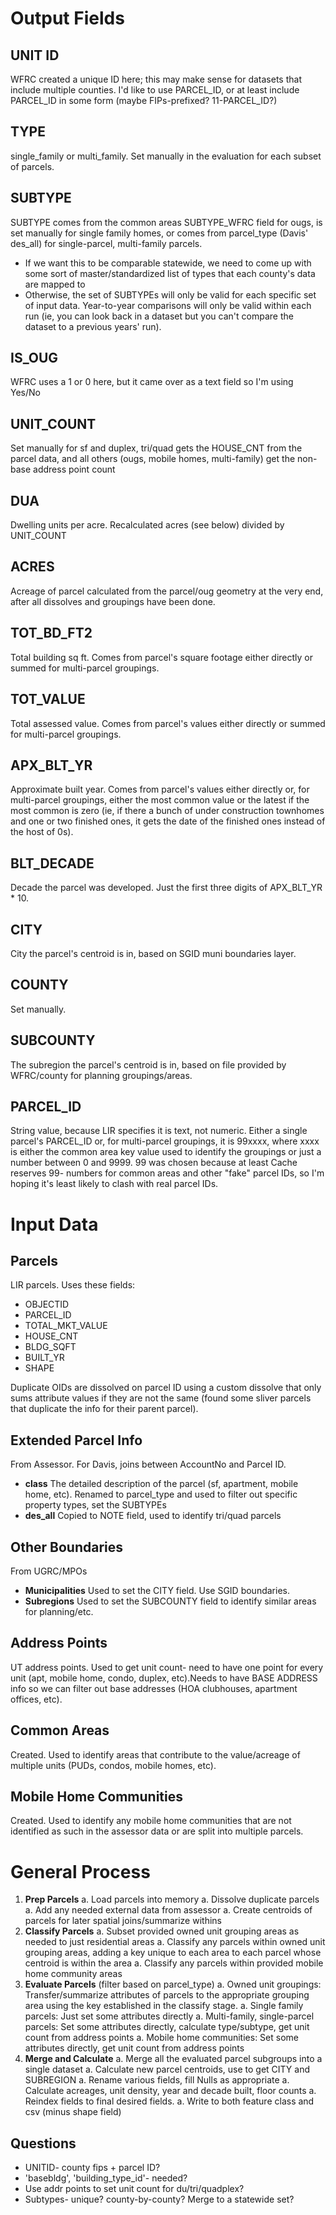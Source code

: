 # Output Fields

## UNIT ID

WFRC created a unique ID here; this may make sense for datasets that include multiple counties. I'd like to use PARCEL_ID, or at least include PARCEL_ID in some form (maybe FIPs-prefixed? 11-PARCEL_ID?)

## TYPE

single_family or multi_family. Set manually in the evaluation for each subset of parcels.

## SUBTYPE

SUBTYPE comes from the common areas SUBTYPE_WFRC field for ougs, is set manually for single family homes, or comes from parcel_type (Davis' des_all) for single-parcel, multi-family parcels.

- If we want this to be comparable statewide, we need to come up with some sort of master/standardized list of types that each county's data are mapped to
- Otherwise, the set of SUBTYPEs will only be valid for each specific set of input data. Year-to-year comparisons will only be valid within each run (ie, you can look back in a dataset but you can't compare the dataset to a previous years' run).

## IS_OUG

WFRC uses a 1 or 0 here, but it came over as a text field so I'm using Yes/No

## UNIT_COUNT

Set manually for sf and duplex, tri/quad gets the HOUSE_CNT from the parcel data, and all others (ougs, mobile homes, multi-family) get the non-base address point count

## DUA

Dwelling units per acre. Recalculated acres (see below) divided by UNIT_COUNT

## ACRES

Acreage of parcel calculated from the parcel/oug geometry at the very end, after all dissolves and groupings have been done.

## TOT_BD_FT2

Total building sq ft. Comes from parcel's square footage either directly or summed for multi-parcel groupings.

## TOT_VALUE

Total assessed value. Comes from parcel's values either directly or summed for multi-parcel groupings.

## APX_BLT_YR

Approximate built year. Comes from parcel's values either directly or, for multi-parcel groupings, either the most common value or the latest if the most common is zero (ie, if there a bunch of under construction townhomes and one or two finished ones, it gets the date of the finished ones instead of the host of 0s).

## BLT_DECADE

Decade the parcel was developed. Just the first three digits of APX_BLT_YR * 10.

## CITY

City the parcel's centroid is in, based on SGID muni boundaries layer.

## COUNTY

Set manually.

## SUBCOUNTY

The subregion the parcel's centroid is in, based on file provided by WFRC/county for planning groupings/areas.

## PARCEL_ID

String value, because LIR specifies it is text, not numeric. Either a single parcel's PARCEL_ID or, for multi-parcel groupings, it is 99xxxx, where xxxx is either the common area key value used to identify the groupings or just a number between 0 and 9999. 99 was chosen because at least Cache reserves 99- numbers for common areas and other "fake" parcel IDs, so I'm hoping it's least likely to clash with real parcel IDs.

# Input Data

## Parcels

LIR parcels. Uses these fields:

- OBJECTID
- PARCEL_ID
- TOTAL_MKT_VALUE
- HOUSE_CNT
- BLDG_SQFT
- BUILT_YR
- SHAPE

Duplicate OIDs are dissolved on parcel ID using a custom dissolve that only sums attribute values if they are not the same (found some sliver parcels that duplicate the info for their parent parcel).

## Extended Parcel Info

From Assessor. For Davis, joins between AccountNo and Parcel ID.

- **class**             The detailed description of the parcel (sf, apartment, mobile home, etc). Renamed to parcel_type and used to filter out specific property types, set the SUBTYPEs
- **des_all**           Copied to NOTE field, used to identify tri/quad parcels

## Other Boundaries

From UGRC/MPOs

- **Municipalities**    Used to set the CITY field. Use SGID boundaries.
- **Subregions**        Used to set the SUBCOUNTY field to identify similar areas for planning/etc.

## Address Points

UT address points. Used to get unit count- need to have one point for every unit (apt, mobile home, condo, duplex, etc).Needs to have BASE ADDRESS info so we can filter out base addresses (HOA clubhouses, apartment offices, etc).

## Common Areas

Created. Used to identify areas that contribute to the value/acreage of multiple units (PUDs, condos, mobile homes, etc).

## Mobile Home Communities

Created. Used to identify any mobile home communities that are not identified as such in the assessor data or are split into multiple parcels.

# General Process

1. **Prep Parcels**
  a. Load parcels into memory
  a. Dissolve duplicate parcels
  a. Add any needed external data from assessor
  a. Create centroids of parcels for later spatial joins/summarize withins
1. **Classify Parcels**
  a. Subset provided owned unit grouping areas as needed to just residential areas
  a. Classify any parcels within owned unit grouping areas, adding a key unique to each area to each parcel whose centroid is within the area
  a. Classify any parcels within provided mobile home community areas
1. **Evaluate Parcels** (filter based on parcel_type)
  a. Owned unit groupings: Transfer/summarize attributes of parcels to the appropriate grouping area using the key established in the classify stage.
  a. Single family parcels: Just set some attributes directly
  a. Multi-family, single-parcel parcels: Set some attributes directly, calculate type/subtype, get unit count from address points
  a. Mobile home communities: Set some attributes directly, get unit count from address points
1. **Merge and Calculate**
  a. Merge all the evaluated parcel subgroups into a single dataset
  a. Calculate new parcel centroids, use to get CITY and SUBREGION
  a. Rename various fields, fill Nulls as appropriate
  a. Calculate acreages, unit density, year and decade built, floor counts
  a. Reindex fields to final desired fields.
  a. Write to both feature class and csv (minus shape field)

## Questions

- UNITID- county fips + parcel ID?
- 'basebldg', 'building_type_id'- needed?
- Use addr points to set unit count for du/tri/quadplex?
- Subtypes- unique? county-by-county? Merge to a statewide set?

